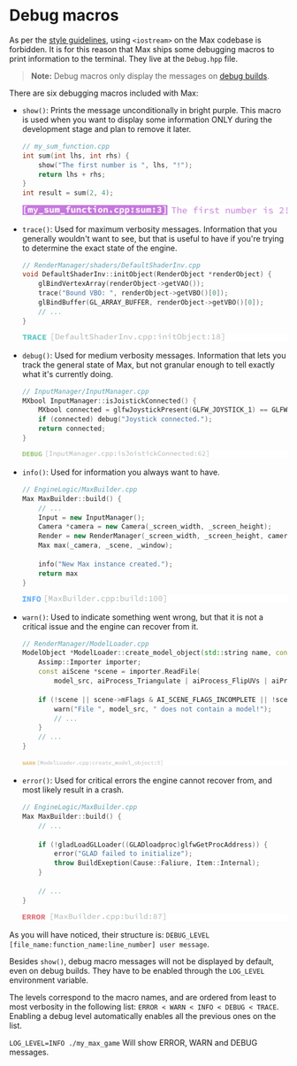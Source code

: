 # Debug macros

As per the [style guidelines](../contributing/style/index.md), using
`<iostream>` on the Max codebase is forbidden. It is for this reason that Max
ships some debugging macros to print information to the terminal. They live
at the `Debug.hpp` file.

> **Note:** Debug macros only display the messages on [debug builds](../setup/building/debug.md).

There are six debugging macros included with Max:
- `show()`: Prints the message unconditionally in bright purple. This macro is
  used when you want to display some information ONLY during the development
  stage and plan to remove it later.
  ```cpp
  // my_sum_function.cpp
  int sum(int lhs, int rhs) {
      show("The first number is ", lhs, "!");
      return lhs + rhs;
  }
  int result = sum(2, 4);
  ```
  ![show() macro](img/show_macro.svg)

- `trace()`: Used for maximum verbosity messages. Information that you generally
  wouldn't want to see, but that is useful to have if you're trying to determine
  the exact state of the engine.
  ```cpp
  // RenderManager/shaders/DefaultShaderInv.cpp
  void DefaultShaderInv::initObject(RenderObject *renderObject) {
      glBindVertexArray(renderObject->getVAO());
      trace("Bound VBO: ", renderObject->getVBO()[0]);
      glBindBuffer(GL_ARRAY_BUFFER, renderObject->getVBO()[0]);
      // ...
  }
  ```
  ![trace() macro](img/trace_macro.svg)

- `debug()`: Used for medium verbosity messages. Information that lets you track
  the general state of Max, but not granular enough to tell exactly what it's
  currently doing.
  ```cpp
  // InputManager/InputManager.cpp
  MXbool InputManager::isJoistickConnected() {
      MXbool connected = glfwJoystickPresent(GLFW_JOYSTICK_1) == GLFW_TRUE;
      if (connected) debug("Joystick connected.");
      return connected;
  }
  ```
  ![debug() macro](img/debug_macro.svg)

- `info()`: Used for information you always want to have.
  ```cpp
  // EngineLogic/MaxBuilder.cpp
  Max MaxBuilder::build() {
      // ...
      Input = new InputManager();
      Camera *camera = new Camera(_screen_width, _screen_height);
      Render = new RenderManager(_screen_width, _screen_height, camera);
      Max max(_camera, _scene, _window);

      info("New Max instance created.");
      return max
  }
  ```
  ![info() macro](img/info_macro.svg)

- `warn()`: Used to indicate something went wrong, but that it is not a critical
  issue and the engine can recover from it.
  ```cpp
  // RenderManager/ModelLoader.cpp
  ModelObject *ModelLoader::create_model_object(std::string name, const MXchar *model_src) {
      Assimp::Importer importer;
      const aiScene *scene = importer.ReadFile(
          model_src, aiProcess_Triangulate | aiProcess_FlipUVs | aiProcess_PreTransformVertices | aiProcess_GenNormals);

      if (!scene || scene->mFlags & AI_SCENE_FLAGS_INCOMPLETE || !scene->mRootNode) {
          warn("File ", model_src, " does not contain a model!");
          // ...
      }
      // ...
  }
  ```
  ![warn() macro](img/warn_macro.svg)

- `error()`: Used for critical errors the engine cannot recover from, and most
  likely result in a crash.
  ```cpp
  // EngineLogic/MaxBuilder.cpp
  Max MaxBuilder::build() {
      // ...

      if (!gladLoadGLLoader((GLADloadproc)glfwGetProcAddress)) {
          error("GLAD failed to initialize");
          throw BuildExeption(Cause::Faliure, Item::Internal);
      }

      // ...
  }
  ```
  ![error() macro](img/error_macro.svg)

As you will have noticed, their structure is: `DEBUG_LEVEL [file_name:function_name:line_number] user message`.

Besides `show()`, debug macro messages will not be displayed by default, even on
debug builds. They have to be enabled through the `LOG_LEVEL` environment
variable.

The levels correspond to the macro names, and are ordered from least
to most verbosity in the following list: `ERROR < WARN < INFO < DEBUG < TRACE`.
Enabling a debug level automatically enables all the previous ones on the list.

`LOG_LEVEL=INFO ./my_max_game` Will show ERROR, WARN and DEBUG messages.
